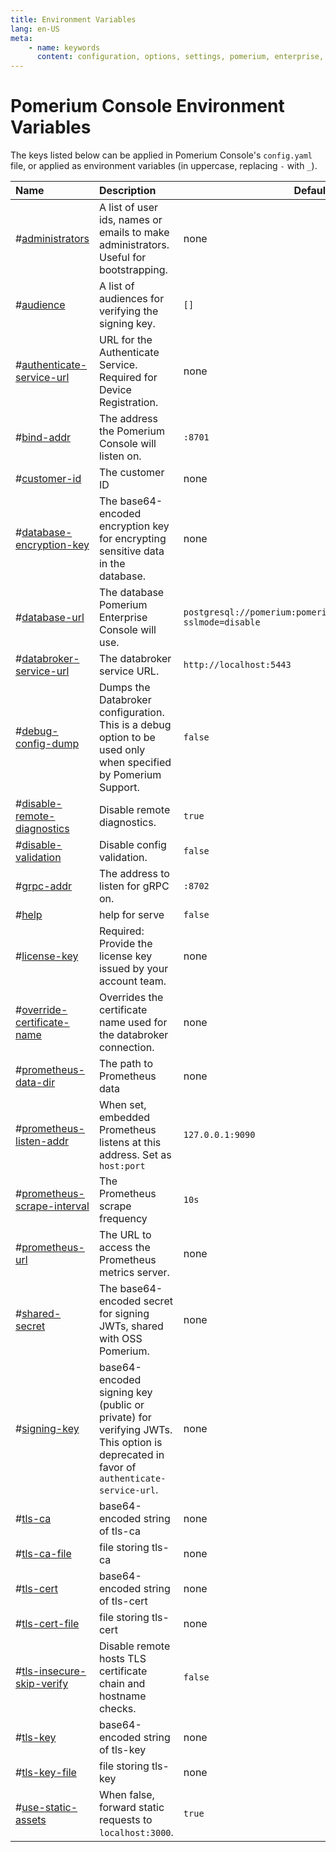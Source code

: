 ```yaml
---
title: Environment Variables
lang: en-US
meta:
    - name: keywords
      content: configuration, options, settings, pomerium, enterprise, reference
---
```


# Pomerium Console Environment Variables

The keys listed below can be applied in Pomerium Console's `config.yaml` file, or applied as environment variables (in uppercase, replacing `-` with `_`).

| Name    | Description | Default Value |
|:--------|:-------------|---------------|
| <a class="entRef-anchor" id="administrators">#</a><a href=#administrators>administrators</a> | A list of user ids, names or emails to make administrators. Useful for bootstrapping. | none |
| <a class="entRef-anchor" id="audience">#</a><a href=#audience>audience</a> | A list of audiences for verifying the signing key. | `[]` |
| <a class="entRef-anchor" id="authenticate-service-url">#</a><a href=#authenticate-service-url>authenticate-service-url</a> | URL for the Authenticate Service. Required for Device Registration. | none |
| <a class="entRef-anchor" id="bind-addr">#</a><a href=#bind-addr>bind-addr</a> | The address the Pomerium Console will listen on. | `:8701` |
| <a class="entRef-anchor" id="customer-id">#</a><a href=#customer-id>customer-id</a> | The customer ID | none |
| <a class="entRef-anchor" id="database-encryption-key">#</a><a href=#database-encryption-key>database-encryption-key</a> | The base64-encoded encryption key for encrypting sensitive data in the database. | none |
| <a class="entRef-anchor" id="database-url">#</a><a href=#database-url>database-url</a> | The database Pomerium Enterprise Console will use. | `postgresql://pomerium:pomerium@localhost:5432/dashboard?sslmode=disable` |
| <a class="entRef-anchor" id="databroker-service-url">#</a><a href=#databroker-service-url>databroker-service-url</a> | The databroker service URL. | `http://localhost:5443` |
| <a class="entRef-anchor" id="debug-config-dump">#</a><a href=#debug-config-dump>debug-config-dump</a> | Dumps the Databroker configuration. This is a debug option to be used only when specified by Pomerium Support. | `false` |
| <a class="entRef-anchor" id="disable-remote-diagnostics">#</a><a href=#disable-remote-diagnostics>disable-remote-diagnostics</a> | Disable remote diagnostics. | `true` |
| <a class="entRef-anchor" id="disable-validation">#</a><a href=#disable-validation>disable-validation</a> | Disable config validation. | `false` |
| <a class="entRef-anchor" id="grpc-addr">#</a><a href=#grpc-addr>grpc-addr</a> | The address to listen for gRPC on. | `:8702` |
| <a class="entRef-anchor" id="help">#</a><a href=#help>help</a> | help for serve | `false` |
| <a class="entRef-anchor" id="license-key">#</a><a href=#license-key>license-key</a> | Required: Provide the license key issued by your account team. | none |
| <a class="entRef-anchor" id="override-certificate-name">#</a><a href=#override-certificate-name>override-certificate-name</a> | Overrides the certificate name used for the databroker connection. | none |
| <a class="entRef-anchor" id="prometheus-data-dir">#</a><a href=#prometheus-data-dir>prometheus-data-dir</a> | The path to Prometheus data | none |
| <a class="entRef-anchor" id="prometheus-listen-addr">#</a><a href=#prometheus-listen-addr>prometheus-listen-addr</a> | When set, embedded Prometheus listens at this address. Set as `host:port` | `127.0.0.1:9090` |
| <a class="entRef-anchor" id="prometheus-scrape-interval">#</a><a href=#prometheus-scrape-interval>prometheus-scrape-interval</a> | The Prometheus scrape frequency | `10s` |
| <a class="entRef-anchor" id="prometheus-url">#</a><a href=#prometheus-url>prometheus-url</a> | The URL to access the Prometheus metrics server. | none |
| <a class="entRef-anchor" id="shared-secret">#</a><a href=#shared-secret>shared-secret</a> | The base64-encoded secret for signing JWTs, shared with OSS Pomerium. | none |
| <a class="entRef-anchor" id="signing-key">#</a><a href=#signing-key>signing-key</a> | base64-encoded signing key (public or private) for verifying JWTs. This option is deprecated in favor of `authenticate-service-url`. | none |
| <a class="entRef-anchor" id="tls-ca">#</a><a href=#tls-ca>tls-ca</a> | base64-encoded string of tls-ca | none |
| <a class="entRef-anchor" id="tls-ca-file">#</a><a href=#tls-ca-file>tls-ca-file</a> | file storing tls-ca | none |
| <a class="entRef-anchor" id="tls-cert">#</a><a href=#tls-cert>tls-cert</a> | base64-encoded string of tls-cert | none |
| <a class="entRef-anchor" id="tls-cert-file">#</a><a href=#tls-cert-file>tls-cert-file</a> | file storing tls-cert | none |
| <a class="entRef-anchor" id="tls-insecure-skip-verify">#</a><a href=#tls-insecure-skip-verify>tls-insecure-skip-verify</a> | Disable remote hosts TLS certificate chain and hostname checks. | `false` |
| <a class="entRef-anchor" id="tls-key">#</a><a href=#tls-key>tls-key</a> | base64-encoded string of tls-key | none |
| <a class="entRef-anchor" id="tls-key-file">#</a><a href=#tls-key-file>tls-key-file</a> | file storing tls-key | none |
| <a class="entRef-anchor" id="use-static-assets">#</a><a href=#use-static-assets>use-static-assets</a> | When false, forward static requests to `localhost:3000`. | `true` |